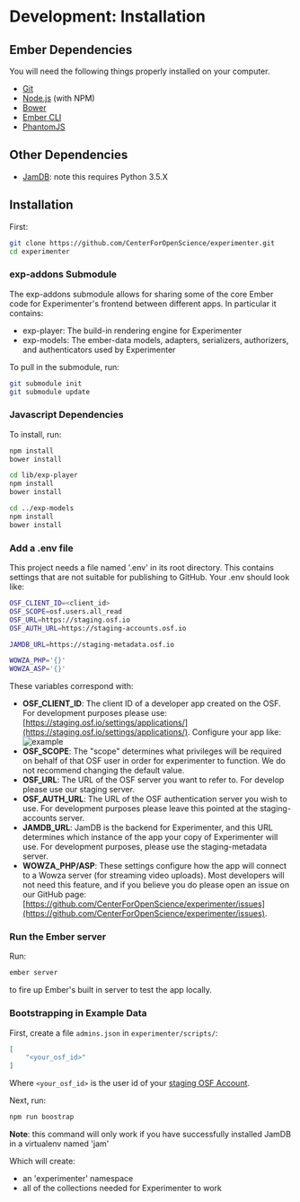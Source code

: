 # Development: Installation

## Ember Dependencies

You will need the following things properly installed on your computer.

* [Git](http://git-scm.com/)
* [Node.js](http://nodejs.org/) (with NPM)
* [Bower](http://bower.io/)
* [Ember CLI](http://www.ember-cli.com/)
* [PhantomJS](http://phantomjs.org/)

## Other Dependencies

* [JamDB](http://jamdb.readthedocs.org/en/latest/install.html): note this requires Python 3.5.X

## Installation

First:
```bash
git clone https://github.com/CenterForOpenScience/experimenter.git
cd experimenter
```

### exp-addons Submodule

The exp-addons submodule allows for sharing some of the core Ember code for Experimenter's frontend between different 
  apps. In particular it contains:
- exp-player: The build-in rendering engine for Experimenter
- exp-models: The ember-data models, adapters, serializers, authorizers, and authenticators used by Experimenter

To pull in the submodule, run:
```bash
git submodule init
git submodule update
```

### Javascript Dependencies

To install, run:
```bash
npm install
bower install

cd lib/exp-player
npm install
bower install

cd ../exp-models
npm install
bower install
```

### Add a .env file

This project needs a file named '.env' in its root directory. This contains settings that are not suitable for 
publishing to GitHub. Your .env should look like:

```bash
OSF_CLIENT_ID=<client_id>
OSF_SCOPE=osf.users.all_read
OSF_URL=https://staging.osf.io	
OSF_AUTH_URL=https://staging-accounts.osf.io

JAMDB_URL=https://staging-metadata.osf.io

WOWZA_PHP='{}'
WOWZA_ASP='{}'
```

These variables correspond with:

- **OSF_CLIENT_ID**: The client ID of a developer app created on the OSF. For development purposes please use: 
  [https://staging.osf.io/settings/applications/](https://staging.osf.io/settings/applications/). Configure your app like:
![example](_static/img/dev-app.png)
- **OSF_SCOPE**: The "scope" determines what privileges will be required on behalf of that OSF user in order for 
  experimenter to function. We do not recommend changing the default value.
- **OSF_URL**: The URL of the OSF server you want to refer to. For develop please use our staging server.
- **OSF_AUTH_URL**: The URL of the OSF authentication server you wish to use. For development purposes please leave 
  this pointed at the staging-accounts server.
- **JAMDB_URL**: JamDB is the backend for Experimenter, and this URL determines which instance of the app your copy of 
  Experimenter will use. For development purposes, please use the staging-metadata server.
- **WOWZA_PHP/ASP**: These settings configure how the app will connect to a Wowza server (for streaming video uploads).
   Most developers will not need this feature, and if you believe you do please open an issue on our GitHub page: 
   [https://github.com/CenterForOpenScience/experimenter/issues](https://github.com/CenterForOpenScience/experimenter/issues).


### Run the Ember server

Run:
```bash
ember server
```

to fire up Ember's built in server to test the app locally.

### Bootstrapping in Example Data

First, create a file `admins.json` in `experimenter/scripts/`:

```json
[
    "<your_osf_id>"
]
```

Where `<your_osf_id>` is the user id of your [staging OSF Account](https://staging.osf.io/).

Next, run:
```bash
npm run boostrap
```

**Note**: this command will only work if you have successfully installed JamDB in a virtualenv named 'jam'

Which will create:
- an 'experimenter' namespace
- all of the collections needed for Experimenter to work
